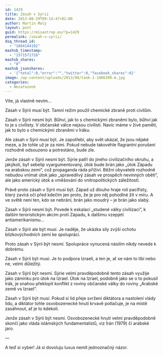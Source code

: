 ```yaml
---
id: 1429
title: Zásah v Sýrii
date: 2013-08-29T09:14:47+01:00
author: Martin Malý
layout: post
guid: https://misantrop.eu/?p=1429
permalink: /zasah-v-syrii/
dsq_thread_id:
  - "1664144192"
mashsb_timestamp:
  - "1571571728"
mashsb_shares:
  - "0"
mashsb_jsonshares:
  - '{"total":0,"error":"","twitter":0,"facebook_shares":0}'
image: /wp-content/uploads/2013/08/tank-1-1406390-m.jpg
categories:
  - Nezařazené
---
```

Víte, já vlastně nevím&#8230;

<!--more-->

Zásah v Sýrii musí být. Tamní režim použil chemické zbraně proti civilům.

Zásah v Sýrii nesmí být. Bůhví, jak to s chemickými zbraněmi bylo, bůhví jak to je s civilisty. V občanské válce nejsou civilisti. Navíc máme v živé paměti, jak to bylo s chemickými zbraněmi v Iráku.

Ale zásah v Sýrii musí být. Je zapotřebí, aby svět ukázal, že jsou nějaké meze, a že tohle už je za nimi. Pokud nebude takovéhle flagrantní porušení rozhodně odsouzeno a potrestáno, bude zle.

Jenže zásah v Sýrii nesmí být. Sýrie patří do jiného civilizačního okruhu, a jakýkoli, byť sebelíp vyargumentovaný, útok bude brán jako &#8222;útok Západu na arabskou zemi&#8220;, což propaganda ráda přiživí. Běžní obyvatelé rozhodně nebudou vnímat útok jako &#8222;spravedlivý zásah ve prospěch nevinných obětí&#8220;, ale jako americký útok a vměšování do vnitropolitických záležitostí.

Právě proto zásah v Sýrii musí být. Západ už dlouho hraje roli pacifisty, který zavírá oči před kdečím jen proto, že je pro něj pohodlné žít v míru. A ve světě není ten, kdo se nebrání, brán jako moudrý &#8211; je brán jako slabý.

Zásah v Sýrii nesmí být. Povede k eskalaci &#8222;studené války civilizací&#8220;, k dalším teroristickým akcím proti Západu, k dalšímu vzepjetí antiamerikanismu&#8230;

Zásah v Sýrii ale být musí. Je naděje, že ukázka síly zvýší ochotu blízkovýchodních zemí ke spolupráci.

Proto zásah v Sýrii být nesmí. Spolupráce vynucená násilím nikdy nevede k dobrému.

Zásah v Sýrii být musí. Je to podpora Izraeli, a ten je, ať se nám to líbí nebo ne, velmi důležitý.

Zásah v Sýrii být nesmí. Sýrie velmi pravděpodobně tento zásah využije jako záminku pro útok na Izrael. Útok na Izrael, podobně jako se o to pokusil Irák, je snahou překlopit konflikt z roviny občanské války do roviny &#8222;Arabské země vs Izrael&#8220;.

Zásah v Sýrii být musí. Pokud si lid přeje svržení diktátora a nastolení vlády lidu, a diktátor tohle osvobozenecké hnutí krvavě potlačuje, je na místě zasáhnout, ať je to kdekoli.

Jenže zásah v Sýrii být nesmí. Osvobozenecké hnutí velmi pravděpodobně skončí jako vláda islámských fundamentalistů, viz Írán (1979) či arabské jaro.

&#8212;

A teď si vyber! Já si dovoluju luxus nemít jednoznačný názor.

&nbsp;